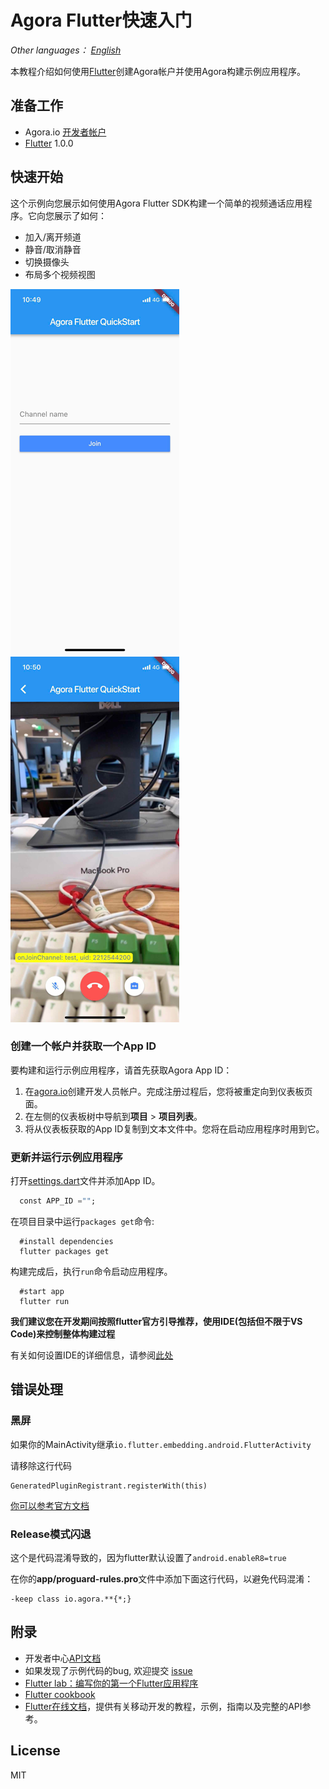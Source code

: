 # Agora Flutter快速入门

*Other languages： [English](README.md)*

本教程介绍如何使用[Flutter](https://flutter.io/)创建Agora帐户并使用Agora构建示例应用程序。

## 准备工作
 -  Agora.io [开发者帐户](https://dashboard.agora.io/signin/)
 -  [Flutter](https://flutter.io/) 1.0.0

## 快速开始
这个示例向您展示如何使用Agora Flutter SDK构建一个简单的视频通话应用程序。它向您展示了如何：

 - 加入/离开频道
 - 静音/取消静音
 - 切换摄像头
 - 布局多个视频视图

![screenshot-1](screenshot-1.png)
![screenshot-2](screenshot-2.png)

### 创建一个帐户并获取一个App ID
要构建和运行示例应用程序，请首先获取Agora App ID：

1. 在[agora.io](https://dashboard.agora.io/signin/)创建开发人员帐户。完成注册过程后，您将被重定向到仪表板页面。
2. 在左侧的仪表板树中导航到**项目** > **项目列表**。
3. 将从仪表板获取的App ID复制到文本文件中。您将在启动应用程序时用到它。

### 更新并运行示例应用程序

打开[settings.dart](lib/src/utils/settings.dart)文件并添加App ID。

```dart
  const APP_ID ="";
```

在项目目录中运行`packages get`命令:

```shell
  #install dependencies
  flutter packages get
```

构建完成后，执行`run`命令启动应用程序。

```shell
  #start app
  flutter run
```

**我们建议您在开发期间按照flutter官方引导推荐，使用IDE(包括但不限于VS Code)来控制整体构建过程**

有关如何设置IDE的详细信息，请参阅[此处](https://flutter.io/docs/get-started/editor?tab=vscode)

## 错误处理

### 黑屏

如果你的MainActivity继承`io.flutter.embedding.android.FlutterActivity`

请移除这行代码
```
GeneratedPluginRegistrant.registerWith(this)
```

[你可以参考官方文档](https://flutter.dev/docs/development/packages-and-plugins/plugin-api-migration)

### Release模式闪退

这个是代码混淆导致的，因为flutter默认设置了`android.enableR8=true`

在你的**app/proguard-rules.pro**文件中添加下面这行代码，以避免代码混淆：
```
-keep class io.agora.**{*;}
```

## 附录
* 开发者中心[API文档](https://docs.agora.io/en/)
* 如果发现了示例代码的bug, 欢迎提交 [issue](https://github.com/AgoraIO/Agora-Interactive-Broadcasting-Live-Streaming-Web/issues)
* [Flutter lab：编写你的第一个Flutter应用程序](https://flutter.io/docs/get-started/codelab)
* [Flutter cookbook](https://flutter.io/docs/cookbook)
* [Flutter在线文档](https://flutter.io/docs)，提供有关移动开发的教程，示例，指南以及完整的API参考。

## License
MIT
